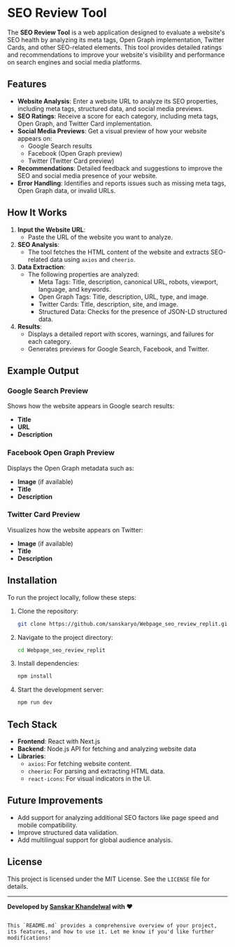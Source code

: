 


# SEO Review Tool

The **SEO Review Tool** is a web application designed to evaluate a website's SEO health by analyzing its meta tags, Open Graph implementation, Twitter Cards, and other SEO-related elements. This tool provides detailed ratings and recommendations to improve your website's visibility and performance on search engines and social media platforms.

## Features

- **Website Analysis**: Enter a website URL to analyze its SEO properties, including meta tags, structured data, and social media previews.
- **SEO Ratings**: Receive a score for each category, including meta tags, Open Graph, and Twitter Card implementation.
- **Social Media Previews**: Get a visual preview of how your website appears on:
  - Google Search results
  - Facebook (Open Graph preview)
  - Twitter (Twitter Card preview)
- **Recommendations**: Detailed feedback and suggestions to improve the SEO and social media presence of your website.
- **Error Handling**: Identifies and reports issues such as missing meta tags, Open Graph data, or invalid URLs.

## How It Works

1. **Input the Website URL**:
   - Paste the URL of the website you want to analyze.
2. **SEO Analysis**:
   - The tool fetches the HTML content of the website and extracts SEO-related data using `axios` and `cheerio`.
3. **Data Extraction**:
   - The following properties are analyzed:
     - Meta Tags: Title, description, canonical URL, robots, viewport, language, and keywords.
     - Open Graph Tags: Title, description, URL, type, and image.
     - Twitter Cards: Title, description, site, and image.
     - Structured Data: Checks for the presence of JSON-LD structured data.
4. **Results**:
   - Displays a detailed report with scores, warnings, and failures for each category.
   - Generates previews for Google Search, Facebook, and Twitter.

## Example Output

### Google Search Preview
Shows how the website appears in Google search results:
- **Title**
- **URL**
- **Description**

### Facebook Open Graph Preview
Displays the Open Graph metadata such as:
- **Image** (if available)
- **Title**
- **Description**

### Twitter Card Preview
Visualizes how the website appears on Twitter:
- **Image** (if available)
- **Title**
- **Description**

## Installation

To run the project locally, follow these steps:

1. Clone the repository:
   ```bash
   git clone https://github.com/sanskaryo/Webpage_seo_review_replit.git
   ```
2. Navigate to the project directory:
   ```bash
   cd Webpage_seo_review_replit
   ```
3. Install dependencies:
   ```bash
   npm install
   ```
4. Start the development server:
   ```bash
   npm run dev
   ```

## Tech Stack

- **Frontend**: React with Next.js
- **Backend**: Node.js API for fetching and analyzing website data
- **Libraries**:
  - `axios`: For fetching website content.
  - `cheerio`: For parsing and extracting HTML data.
  - `react-icons`: For visual indicators in the UI.

## Future Improvements

- Add support for analyzing additional SEO factors like page speed and mobile compatibility.
- Improve structured data validation.
- Add multilingual support for global audience analysis.

## License

This project is licensed under the MIT License. See the `LICENSE` file for details.

---

**Developed by [Sanskar Khandelwal](https://github.com/sanskaryo) with ❤️**
```

This `README.md` provides a comprehensive overview of your project, its features, and how to use it. Let me know if you'd like further modifications!
